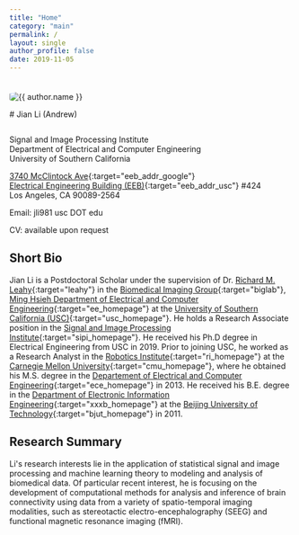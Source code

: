 ```yaml
---
title: "Home"
category: "main"
permalink: /
layout: single
author_profile: false
date: 2019-11-05
---
```



<div class="pull-right" style="margin-top:2.5em; margin-bottom:0em; margin-right:2em">
    <img src="{{ "Andrew_S9.jpg" | prepend: "/images/" | prepend: base_path }}" class="author__avatar__2" style="border-radius:20%;" alt="{{ author.name }}">
</div>

<div style="margin-top:1em;"> </div>
# Jian Li (Andrew)
<div style="margin-top:2em;"> </div>

Signal and Image Processing Institute  
Department of Electrical and Computer Engineering  
University of Southern California

[3740 McClintock Ave](https://www.google.com/maps/place/3740+McClintock+Ave,+Los+Angeles,+CA+90089/@34.0197322,-118.2923055,17z/data=!4m5!3m4!1s0x80c2c7fc82ea93e5:0xdf2fc63576212881!8m2!3d34.0197278!4d-118.2901168){:target="eeb_addr_google"}  
[Electrical Engineering Building (EEB)](http://web-app.usc.edu/maps/?id=117){:target="eeb_addr_usc"} #424  
Los Angeles, CA 90089-2564

<i class="fa fa-envelope-o" aria-hidden="true"></i> Email: jli981 <i class="fa fa-at" aria-hidden="true"></i> usc DOT edu

CV: available upon request

## Short Bio

Jian Li is a Postdoctoral Scholar under the supervision of Dr. [Richard M. Leahy](https://viterbi.usc.edu/directory/faculty/Leahy/Richard){:target="leahy"} in the [Biomedical Imaging Group](http://neuroimage.usc.edu/neuro){:target="biglab"}, [Ming Hsieh Department of Electrical and Computer Engineering](https://minghsiehee.usc.edu){:target="ee_homepage"} at the [University of Southern California (USC)](www.usc.edu){:target="usc_homepage"}. He holds a Research Associate position in the [Signal and Image Processing Institute](https://minghsiehee.usc.edu/groups-and-institutes/sipi/){:target="sipi_homepage"}. He received his Ph.D degree in Electrical Engineering from USC in 2019. Prior to joining USC, he worked as a Research Analyst in the [Robotics Institute](https://www.ri.cmu.edu){:target="ri_homepage"} at the [Carnegie Mellon University](http://www.cmu.edu){:target="cmu_homepage"}, where he obtained his M.S. degree in the [Departement of Electrical and Computer Engineering](https://www.ece.cmu.edu/){:target="ece_homepage"} in 2013. He received his B.E. degree in the [Department of Electronic Information Engineering](http://xxxb.bjut.edu.cn/index.html){:target="xxxb_homepage"} at the [Beijing University of Technology](http://english.bjut.edu.cn/){:target="bjut_homepage"} in 2011.


## Research Summary
Li's research interests lie in the application of statistical signal and image processing and machine learning theory to modeling and analysis of biomedical data. Of particular recent interest, he is focusing on the development of computational methods for analysis and inference of brain connectivity using data from a variety of spatio-temporal imaging modalities, such as stereotactic electro-encephalography (SEEG) and functional magnetic resonance imaging (fMRI).
